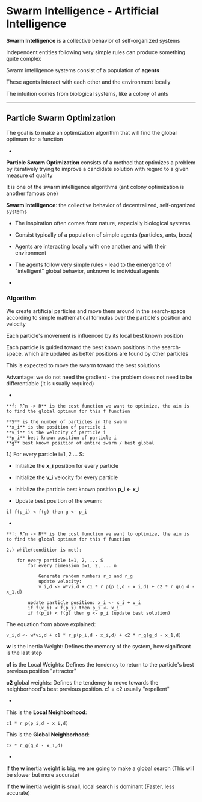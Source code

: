 # Swarm Intelligence - Artificial Intelligence

**Swarm Intelligence** is a collective behavior of self-organized systems

Independent entities following very simple rules can produce something quite complex

Swarm intelligence systems consist of a population of **agents**

These agents interact with each other and the environment locally

The intuition comes from biological systems, like a colony of ants

***

## Particle Swarm Optimization

The goal is to make an optimization algorithm that will find the global optimum for a function

-

**Particle Swarm Optimization** consists of a method that optimizes a problem by iteratively trying to improve a candidate solution with regard to a given measure of quality

It is one of the swarm intelligence algorithms (ant colony optimization is another famous one)

**Swarm Intelligence**: the collective behavior of decentralized, self-organized systems

- The inspiration often comes from nature, especially biological systems

- Consist typically of a population of simple agents (particles, ants, bees)

- Agents are interacting locally with one another and with their environment

- The agents follow very simple rules - lead to the emergence of "intelligent" global behavior, unknown to individual agents

-

### Algorithm

We create artificial particles and move them around in the search-space according to simple mathematical formulas over the particle's position and velocity

Each particle's movement is influenced by its local best known position

Each particle is guided toward the best known positions in the search-space, which are updated as better positions are found by other particles

This is expected to move the swarm toward the best solutions

Advantage: we do not need the gradient - the problem does not need to be differentiable (it is usually required)

-

```
**f: R^n -> R** is the cost function we want to optimize, the aim is to find the global optimum for this f function

**S** is the number of particles in the swarm
**x_i** is the position of particle i
**v_i** is the velocity of particle i
**p_i** best known position of particle i
**g** best known position of entire swarm / best global
```

1.) For every particle i=1, 2 ... S:

- Initialize the **x_i** position for every particle

- Initialize the **v_i** velocity for every particle

- Initialize the particle best known position **p_i <- x_i**

- Update best position of the swarm:

```
if f(p_i) < f(g) then g <- p_i
```

-

```
**f: R^n -> R** is the cost function we want to optimize, the aim is to find the global optimum for this f function

2.) while(condition is met):

    for every particle i=1, 2, ... S
        for every dimension d=1, 2, ... n

            Generate random numbers r_p and r_g
            update velocity:
            v_i,d <- w*vi,d + c1 * r_p(p_i,d - x_i,d) + c2 * r_g(g_d - x_1,d)

        update particle position: x_i <- x_i + v_i
        if f(x_i) < f(p_i) then p_i <- x_i
        if f(p_i) < f(g) then g <- p_i (update best solution)
```

The equation from above explained:

```
v_i,d <- w*vi,d + c1 * r_p(p_i,d - x_i,d) + c2 * r_g(g_d - x_1,d)
```

**w** is the Inertia Weight: Defines the memory of the system, how significant is the last step

**c1** is the Local Weights: Defines the tendency to return to the particle's best previous position "attractor"

**c2** global weights: Defines the tendency to move towards the neighborhood's best previous position. c1 = c2 usually "repellent"

-

This is the **Local Neighborhood**:

```
c1 * r_p(p_i,d - x_i,d)
```

This is the **Global Neighborhood**:

```
c2 * r_g(g_d - x_1,d)
```

-

If the **w** inertia weight is big, we are going to make a global search (This will be slower but more accurate)

If the **w** inertia weight is small, local search is dominant (Faster, less accurate)
